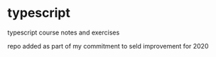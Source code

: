 # typescript

typescript course notes and exercises

repo added as part of my commitment to seld improvement for 2020
